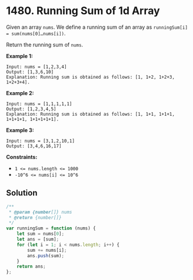 # 1480. Running Sum of 1d Array

Given an array `nums`. We define a running sum of an array as `runningSum[i] = sum(nums[0]…nums[i])`.

Return the running sum of `nums`.

**Example 1:**

```
Input: nums = [1,2,3,4]
Output: [1,3,6,10]
Explanation: Running sum is obtained as follows: [1, 1+2, 1+2+3, 1+2+3+4].
```

**Example 2:**

```
Input: nums = [1,1,1,1,1]
Output: [1,2,3,4,5]
Explanation: Running sum is obtained as follows: [1, 1+1, 1+1+1, 1+1+1+1, 1+1+1+1+1].
```

**Example 3:**

```
Input: nums = [3,1,2,10,1]
Output: [3,4,6,16,17]
```

**Constraints:**

-   `1 <= nums.length <= 1000`
-   `-10^6 <= nums[i] <= 10^6`

## Solution

```javascript
/**
 * @param {number[]} nums
 * @return {number[]}
 */
var runningSum = function (nums) {
    let sum = nums[0];
    let ans = [sum];
    for (let i = 1; i < nums.length; i++) {
        sum += nums[i];
        ans.push(sum);
    }
    return ans;
};
```
